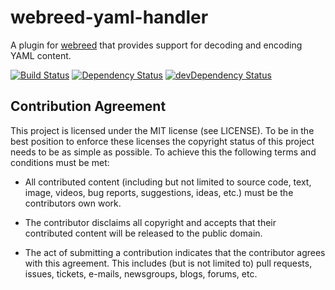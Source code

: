 # webreed-yaml-handler

A plugin for [webreed](https://github.com/webreed/webreed) that provides support for
decoding and encoding YAML content.

[![Build Status](https://travis-ci.org/webreed/webreed-yaml-handler.svg?branch=master)](https://travis-ci.org/webreed/webreed-yaml-handler)
[![Dependency Status](https://david-dm.org/webreed/webreed-yaml-handler.svg)](https://david-dm.org/webreed/webreed-yaml-handler)
[![devDependency Status](https://david-dm.org/webreed/webreed-yaml-handler/dev-status.svg)](https://david-dm.org/webreed/webreed-yaml-handler#info=devDependencies)


## Contribution Agreement

This project is licensed under the MIT license (see LICENSE). To be in the best
position to enforce these licenses the copyright status of this project needs to
be as simple as possible. To achieve this the following terms and conditions
must be met:

- All contributed content (including but not limited to source code, text,
  image, videos, bug reports, suggestions, ideas, etc.) must be the
  contributors own work.

- The contributor disclaims all copyright and accepts that their contributed
  content will be released to the public domain.

- The act of submitting a contribution indicates that the contributor agrees
  with this agreement. This includes (but is not limited to) pull requests, issues,
  tickets, e-mails, newsgroups, blogs, forums, etc.
